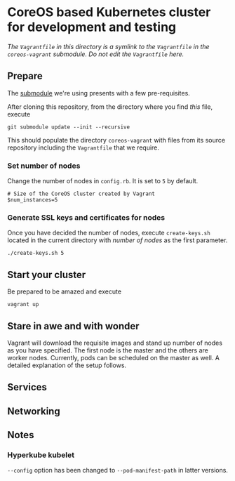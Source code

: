 # CoreOS based Kubernetes cluster for development and testing

_The `Vagrantfile` in this directory is a symlink to the `Vagrantfile` in the `coreos-vagrant` submodule. Do not edit the `Vagrantfile` here._

## Prepare

The [submodule](https://coreos.com/os/docs/latest/booting-on-vagrant.html) we're using presents with a few pre-requisites.

After cloning this repository, from the directory where you find _this_ file, execute

`git submodule update --init --recursive`

This should populate the directory `coreos-vagrant` with files from its source repository including the `Vagrantfile` that we require.

### Set number of nodes

Change the number of nodes in `config.rb`. It is set to `5` by default.

```
# Size of the CoreOS cluster created by Vagrant
$num_instances=5
```

### Generate SSL keys and certificates for nodes

Once you have decided the number of nodes, execute `create-keys.sh` located in the current directory with _number of nodes_ as the first parameter.

`./create-keys.sh 5`

## Start your cluster

Be prepared to be amazed and execute

`vagrant up`

## Stare in awe and with wonder

Vagrant will download the requisite images and stand up number of nodes as you have specified. The first node is the master and the others are worker nodes. Currently, pods can be scheduled on the master as well. A detailed explanation of the setup follows.

## Services

## Networking

## Notes

### Hyperkube kubelet

`--config` option has been changed to `--pod-manifest-path` in latter versions.
